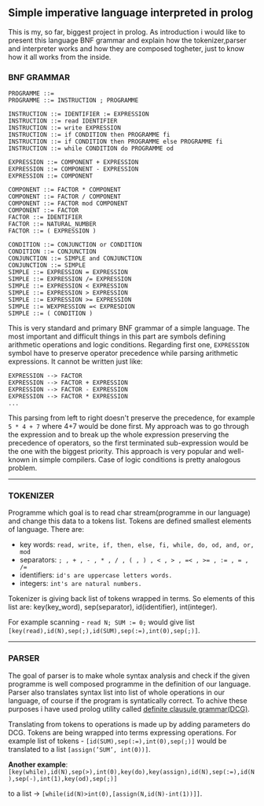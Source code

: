 ## Simple imperative language interpreted in prolog

This is my, so far, biggest project in prolog. As introduction i would like to present this language BNF grammar and explain how the tokenizer,parser and interpreter works and how they are composed togheter, just to know how it all works from the inside.

### BNF GRAMMAR

```
PROGRAMME ::=
PROGRAMME ::= INSTRUCTION ; PROGRAMME

INSTRUCTION ::= IDENTIFIER := EXPRESSION
INSTRUCTION ::= read IDENTIFIER
INSTRUCTION ::= write EXPRESSION
INSTRUCTION ::= if CONDITION then PROGRAMME fi
INSTRUCTION ::= if CONDITION then PROGRAMME else PROGRAMME fi
INSTRUCTION ::= while CONDITION do PROGRAMME od

EXPRESSION ::= COMPONENT + EXPRESSION
EXPRESSION ::= COMPONENT - EXPRESSION
EXPRESSION ::= COMPONENT

COMPONENT ::= FACTOR * COMPONENT
COMPONENT ::= FACTOR / COMPONENT
COMPONENT ::= FACTOR mod COMPONENT
COMPONENT ::= FACTOR
FACTOR ::= IDENTIFIER
FACTOR ::= NATURAL_NUMBER
FACTOR ::= ( EXPRESSION )

CONDITION ::= CONJUNCTION or CONDITION
CONDITION ::= CONJUNCTION
CONJUNCTION ::= SIMPLE and CONJUNCTION
CONJUNCTION ::= SIMPLE
SIMPLE ::= EXPRESSION = EXPRESSION
SIMPLE ::= EXPRESSION /= EXPRESSION
SIMPLE ::= EXPRESSION < EXPRESSION
SIMPLE ::= EXPRESSION > EXPRESSION
SIMPLE ::= EXPRESSION >= EXPRESSION
SIMPLE ::= WEXPRESSION =< EXPRESDION
SIMPLE ::= ( CONDITION )
```

This is very standard and primary BNF grammar of a simple language. The most important and difficult things in this part are symbols defining arithmetic operations and logic conditions. Regarding first one, ```EXPRESSION``` symbol have to preserve operator precedence while parsing arithmetic expressions. It cannot be written just like:

```
EXPRESSION --> FACTOR
EXPRESSION --> FACTOR + EXPRESSION
EXPRESSION --> FACTOR - EXPRESSION
EXPRESSION --> FACTOR * EXPRESSION
...
```
This parsing from left to right doesn't preserve the precedence, for example ```5 * 4 + 7``` where 4+7 would be done first. My approach was to go through the expression and to break up the whole expression preserving the precedence of operators, so the first terminated sub-expression would be the one with the biggest priority. This approach is very popular and well-known in simple compilers. Case of logic conditions is pretty analogous problem.

<hr>

### TOKENIZER

Programme which goal is to read char stream(programme in our language) and change this data to a tokens list. Tokens are defined smallest elements of language. There are: 
  * key words:  ```read, write, if, then, else, fi, while, do, od, and, or, mod```
  * separators:  ```; , + , - , * , / , ( , ) , < , > , =< , >= , := , = , /= ```
  * identifiers:  ```id's are uppercase letters words.```
  * integers:  ```int's are natural numbers.```

Tokenizer is giving back list of tokens wrapped in terms. So elements of this list are: key(key_word), sep(separator), id(identifier), int(integer).

For example scanning - ```read N; SUM := 0;``` would give list ```[key(read),id(N),sep(;),id(SUM),sep(:=),int(0),sep(;)]```.

<hr>

### PARSER

The goal of parser is to make whole syntax analysis and check if the given programme is well composed programme in the definition of our language. Parser also translates syntax list into list of whole operations in our language, of course if the program is syntatically correct. To achive these purposes i have used prolog utility called [definite clausule grammar(DCG)](http://www.learnprolognow.org/lpnpage.php?pagetype=html&pageid=lpn-htmlse29). 

Translating from tokens to operations is made up by adding parameters do DCG. Tokens are being wrapped into terms expressing operations. For example list of tokens - `[id(SUM),sep(:=),int(0),sep(;)]`  would be translated to a list `[assign(’SUM’, int(0))]`. 

**Another example**: 
`[key(while),id(N),sep(>),int(0),key(do),key(assign),id(N),sep(:=),id(N),sep(-),int(1),key(od),sep(;)]` 

to a list -> `[while(id(N)>int(0),[assign(N,id(N)-int(1))]]`.
